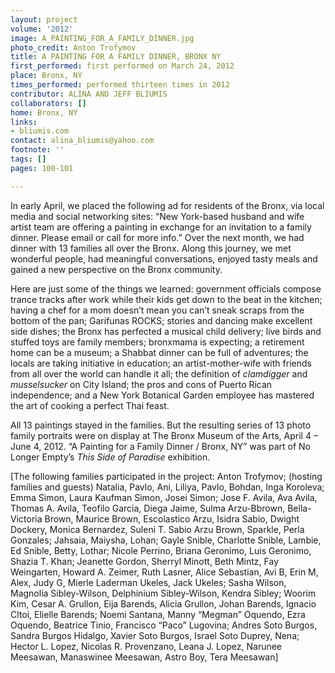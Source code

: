 ```yaml
---
layout: project
volume: '2012'
image: A_PAINTING_FOR_A_FAMILY_DINNER.jpg
photo_credit: Anton Trofymov
title: A PAINTING FOR A FAMILY DINNER, BRONX NY
first_performed: first performed on March 24, 2012
place: Bronx, NY
times_performed: performed thirteen times in 2012
contributor: ALINA AND JEFF BLIUMIS
collaborators: []
home: Bronx, NY
links:
- bliumis.com
contact: alina_bliumis@yahoo.com
footnote: ''
tags: []
pages: 100-101

---
```


In early April, we placed the following ad for residents of the Bronx, via local media and social networking sites: “New York-based husband and wife artist team are offering a painting in exchange for an invitation to a family dinner. Please email or call for more info.” Over the next month, we had dinner with 13 families all over the Bronx. Along this journey, we met wonderful people, had meaningful conversations, enjoyed tasty meals and gained a new perspective on the Bronx community.

Here are just some of the things we learned: government officials compose trance tracks after work while their kids get down to the beat in the kitchen; having a chef for a mom doesn’t mean you can’t sneak scraps from the bottom of the pan; Garifunas ROCKS; stories and dancing make excellent side dishes; the Bronx has perfected a musical child delivery; live birds and stuffed toys are family members; bronxmama is expecting; a retirement home can be a museum; a Shabbat dinner can be full of adventures; the locals are taking initiative in education; an artist-mother-wife with friends from all over the world can handle it all; the definition of _clamdigger_ and _musselsucker_ on City Island; the pros and cons of Puerto Rican independence; and a New York Botanical Garden employee has mastered the art of cooking a perfect Thai feast.

All 13 paintings stayed in the families. But the resulting series of 13 photo family portraits were on display at The Bronx Museum of the Arts, April 4 – June 4, 2012. “A Painting for a Family Dinner / Bronx, NY” was part of No Longer Empty’s _This Side of Paradise_ exhibition.

[The following families participated in the project: Anton Trofymov; (hosting families and guests) Natalia, Pavlo, Ani, Liliya, Pavlo, Bohdan, Inga Koroleva; Emma Simon, Laura Kaufman Simon, Josei Simon; Jose F. Avila, Ava Avila, Thomas A. Avila, Teofilo Garcia, Diega Jaime, Sulma Arzu-Bbrown, Bella-Victoria Brown, Maurice Brown, Escolastico Arzu, Isidra Sabio, Dwight Dockery, Monica Bernardez, Suleni T. Sabio Arzu Brown, Sparkle, Perla Gonzales; Jahsaia, Maiysha, Lohan; Gayle Snible, Charlotte Snible, Lambie, Ed Snible, Betty, Lothar; Nicole Perrino, Briana Geronimo, Luis Geronimo, Shazia T. Khan; Jeanette Gordon, Sherryl Minott, Beth Mintz, Fay Weingarten, Howard A. Zeimer, Ruth Lasner, Alice Sebastian, Avi B, Erin M, Alex, Judy G, Mierle Laderman Ukeles, Jack Ukeles; Sasha Wilson, Magnolia Sibley-Wilson, Delphinium Sibley-Wilson, Kendra Sibley; Woorim Kim, Cesar A. Grullon, Eija Barends, Alicia Grullon, Johan Barends, Ignacio Cltoi, Elielle Barends; Noemi Santana, Manny “Megman” Oquendo, Ezra Oquendo, Beatrice Tinio, Francisco “Paco” Lugovina; Andres Soto Burgos, Sandra Burgos Hidalgo, Xavier Soto Burgos, Israel Soto Duprey, Nena; Hector L. Lopez, Nicolas R. Provenzano, Leana J. Lopez, Narunee Meesawan, Manaswinee Meesawan, Astro Boy, Tera Meesawan]
